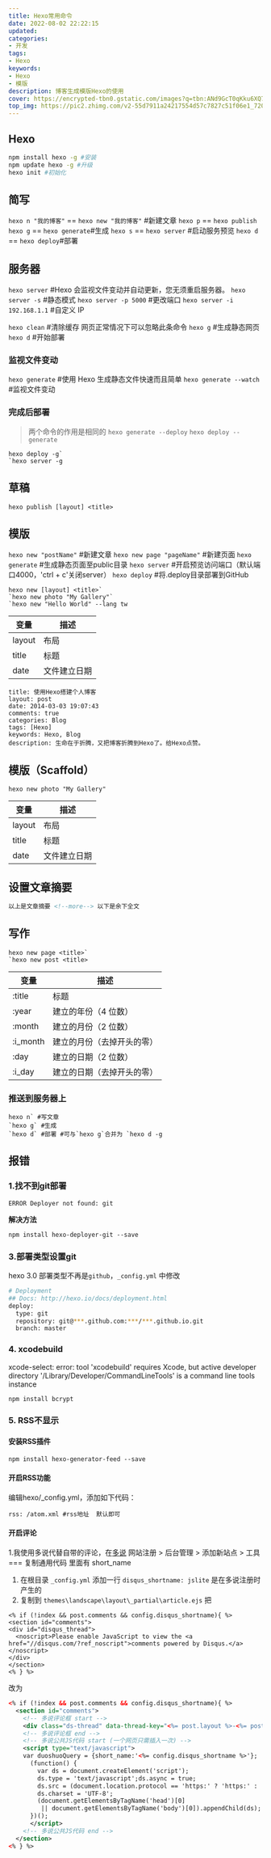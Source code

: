 ```yaml
---
title: Hexo常用命令
date: 2022-08-02 22:22:15
updated:
categories: 
- 开发
tags: 
- Hexo
keywords:
- Hexo
- 模版
description: 博客生成模版Hexo的使用
cover: https://encrypted-tbn0.gstatic.com/images?q=tbn:ANd9GcT0qKku6XQ7f1fkE34weUxpxFg6xNQTQtLc9KZ2WAdf2lFxeNphxi5h4ssE7wkqYSXDmQ0&usqp=CAU
top_img: https://pic2.zhimg.com/v2-55d7911a24217554d57c7827c51f06e1_720w.jpg?source=172ae18b
---
```


## Hexo

```bash
npm install hexo -g #安装  
npm update hexo -g #升级  
hexo init #初始化
```

## 简写

`hexo n "我的博客"` == `hexo new "我的博客"` #新建文章
`hexo p` == `hexo publish`
`hexo g` == `hexo generate`#生成
`hexo s` == `hexo server` #启动服务预览
`hexo d` == `hexo deploy`#部署

## 服务器

`hexo server` #Hexo 会监视文件变动并自动更新，您无须重启服务器。
`hexo server -s` #静态模式
`hexo server -p 5000` #更改端口
`hexo server -i 192.168.1.1` #自定义 IP

`hexo clean` #清除缓存 网页正常情况下可以忽略此条命令
`hexo g` #生成静态网页
`hexo d` #开始部署

### 监视文件变动

`hexo generate` #使用 Hexo 生成静态文件快速而且简单
`hexo generate --watch` #监视文件变动

### 完成后部署

> 两个命令的作用是相同的
> `hexo generate --deploy`
> `hexo deploy --generate`

```
hexo deploy -g`
`hexo server -g
```

## 草稿

```
hexo publish [layout] <title>
```

## 模版

`hexo new "postName"` #新建文章
`hexo new page "pageName"` #新建页面
`hexo generate` #生成静态页面至public目录
`hexo server` #开启预览访问端口（默认端口4000，'ctrl + c'关闭server）
`hexo deploy` #将.deploy目录部署到GitHub

```
hexo new [layout] <title>`
`hexo new photo "My Gallery"`
`hexo new "Hello World" --lang tw
```

| 变量   | 描述         |
| ------ | ------------ |
| layout | 布局         |
| title  | 标题         |
| date   | 文件建立日期 |

```subunit
title: 使用Hexo搭建个人博客
layout: post
date: 2014-03-03 19:07:43
comments: true
categories: Blog
tags: [Hexo]
keywords: Hexo, Blog
description: 生命在于折腾，又把博客折腾到Hexo了。给Hexo点赞。
```

## 模版（Scaffold）

```
hexo new photo "My Gallery"
```

| 变量   | 描述         |
| ------ | ------------ |
| layout | 布局         |
| title  | 标题         |
| date   | 文件建立日期 |

## 设置文章摘要

```xml
以上是文章摘要 <!--more--> 以下是余下全文 
```

## 写作

```
hexo new page <title>`
`hexo new post <title>
```

| 变量     | 描述                       |
| -------- | -------------------------- |
| :title   | 标题                       |
| :year    | 建立的年份（4 位数）       |
| :month   | 建立的月份（2 位数）       |
| :i_month | 建立的月份（去掉开头的零） |
| :day     | 建立的日期（2 位数）       |
| :i_day   | 建立的日期（去掉开头的零） |

### 推送到服务器上

```
hexo n` #写文章
`hexo g` #生成
`hexo d` #部署 #可与`hexo g`合并为 `hexo d -g
```

## 报错

### 1.找不到git部署

```subunit
ERROR Deployer not found: git
```

**解决方法**

```
npm install hexo-deployer-git --save
```

### 3.部署类型设置git

hexo 3.0 部署类型不再是`github`，`_config.yml` 中修改

```bash
# Deployment
## Docs: http://hexo.io/docs/deployment.html
deploy:
  type: git
  repository: git@***.github.com:***/***.github.io.git
  branch: master
```

### 4. xcodebuild

xcode-select: error: tool 'xcodebuild' requires Xcode, but active developer directory '/Library/Developer/CommandLineTools' is a command line tools instance

```
npm install bcrypt
```

### 5. RSS不显示

#### 安装RSS插件

```
npm install hexo-generator-feed --save
```

#### 开启RSS功能

编辑hexo/_config.yml，添加如下代码：

```crmsh
rss: /atom.xml #rss地址  默认即可
```

#### 开启评论

1.我使用多说代替自带的评论，在[多说](http://duoshuo.com/) 网站注册 > 后台管理 > 添加新站点 > 工具 === 复制通用代码 里面有 short_name

1. 在根目录 `_config.yml` 添加一行 `disqus_shortname: jslite` 是在多说注册时产生的
2. 复制到 `themes\landscape\layout\_partial\article.ejs`
   把

```mojolicious
<% if (!index && post.comments && config.disqus_shortname){ %>
<section id="comments">
<div id="disqus_thread">
  <noscript>Please enable JavaScript to view the <a href="//disqus.com/?ref_noscript">comments powered by Disqus.</a></noscript>
</div>
</section>
<% } %>
```

改为

```xml
<% if (!index && post.comments && config.disqus_shortname){ %>
  <section id="comments">
    <!-- 多说评论框 start -->
    <div class="ds-thread" data-thread-key="<%= post.layout %>-<%= post.slug %>" data-title="<%= post.title %>" data-url="<%= page.permalink %>"></div>
    <!-- 多说评论框 end -->
    <!-- 多说公共JS代码 start (一个网页只需插入一次) -->
    <script type="text/javascript">
    var duoshuoQuery = {short_name:'<%= config.disqus_shortname %>'};
      (function() {
        var ds = document.createElement('script');
        ds.type = 'text/javascript';ds.async = true;
        ds.src = (document.location.protocol == 'https:' ? 'https:' : 'http:') + '//static.duoshuo.com/embed.js';
        ds.charset = 'UTF-8';
        (document.getElementsByTagName('head')[0] 
         || document.getElementsByTagName('body')[0]).appendChild(ds);
      })();
      </script>
    <!-- 多说公共JS代码 end -->
  </section>
<% } %>
```